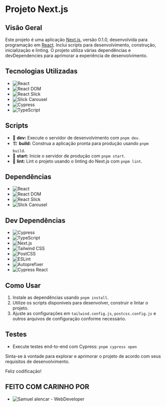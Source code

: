 # Projeto Next.js

## Visão Geral

Este projeto é uma aplicação [Next.js](https://nextjs.org/), versão 0.1.0, desenvolvida para programação em [React](https://reactjs.org/). Inclui scripts para desenvolvimento, construção, inicialização e linting. O projeto utiliza várias dependências e devDependencies para aprimorar a experiência de desenvolvimento.

## Tecnologias Utilizadas

- ![React](https://img.shields.io/badge/React-%5E18-blue)
- ![React DOM](https://img.shields.io/badge/React%20DOM-%5E18-blue)
- ![React Slick](https://img.shields.io/badge/React%20Slick-%5E0.30.2-blue)
- ![Slick Carousel](https://img.shields.io/badge/Slick%20Carousel-%5E1.8.1-blue)
- ![Cypress](https://img.shields.io/badge/Cypress-%5E13.6.6-green)
- ![TypeScript](https://img.shields.io/badge/TypeScript-%5E5-blue)

## Scripts

- 🚀 **dev:** Execute o servidor de desenvolvimento com `pnpm dev`.
- 🏗️ **build:** Construa a aplicação pronta para produção usando `pnpm build`.
- 🚀 **start:** Inicie o servidor de produção com `pnpm start`.
- 🧹 **lint:** Lint o projeto usando o linting do Next.js com `pnpm lint`.

## Dependências

- ![React](https://img.shields.io/badge/React-%5E18-blue)
- ![React DOM](https://img.shields.io/badge/React%20DOM-%5E18-blue)
- ![React Slick](https://img.shields.io/badge/React%20Slick-%5E0.30.2-blue)
- ![Slick Carousel](https://img.shields.io/badge/Slick%20Carousel-%5E1.8.1-blue)

## Dev Dependências

- ![Cypress](https://img.shields.io/badge/Cypress-%5E13.6.6-green)
- ![TypeScript](https://img.shields.io/badge/TypeScript-%5E5-blue)
- ![Next.js](https://img.shields.io/badge/Next.js-14.1.0-blue)
- ![Tailwind CSS](https://img.shields.io/badge/Tailwind%20CSS-%5E3.3.0-blue)
- ![PostCSS](https://img.shields.io/badge/PostCSS-%5E8-blue)
- ![ESLint](https://img.shields.io/badge/ESLint-%5E8-blue)
- ![Autoprefixer](https://img.shields.io/badge/Autoprefixer-%5E10.0.1-blue)
- ![Cypress React](https://img.shields.io/badge/Cypress%20React-%5E8.0.0-green)

## Como Usar

1. Instale as dependências usando `pnpm install`.
2. Utilize os scripts disponíveis para desenvolver, construir e lintar o projeto.
3. Ajuste as configurações em `tailwind.config.js`, `postcss.config.js` e outros arquivos de configuração conforme necessário.

## Testes

- Execute testes end-to-end com Cypress: `pnpm cypress open`

Sinta-se à vontade para explorar e aprimorar o projeto de acordo com seus requisitos de desenvolvimento.

Feliz codificação!

## FEITO COM CARINHO POR 
- ![Samuel alencar -  WebDeveloper](https://img.shields.io/badge/React-%5E18-blue)
